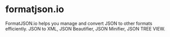 # formatjson.io
FormatJSON.io helps you manage and convert JSON to other formats efficiently. JSON to XML, JSON Beautifier, JSON Minifier, JSON TREE VIEW.

